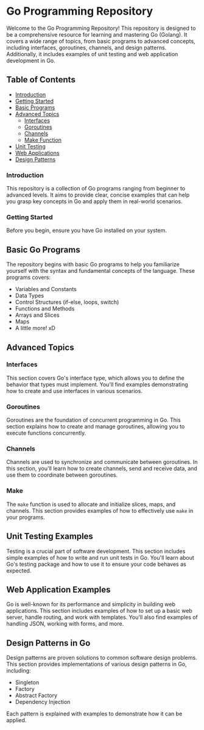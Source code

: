 # Go Programming Repository

Welcome to the Go Programming Repository! This repository is designed to be a comprehensive resource for learning and mastering Go (Golang). It covers a wide range of topics, from basic programs to advanced concepts, including interfaces, goroutines, channels, and design patterns. Additionally, it includes examples of unit testing and web application development in Go.

## Table of Contents

- [Introduction](#introduction)
- [Getting Started](#getting-started)
- [Basic Programs](#basic-programs)
- [Advanced Topics](#advanced-topics)
  - [Interfaces](#interfaces)
  - [Goroutines](#goroutines)
  - [Channels](#channels)
  - [Make Function](#make-function)
- [Unit Testing](#unit-testing)
- [Web Applications](#web-applications)
- [Design Patterns](#design-patterns)

### Introduction

This repository is a collection of Go programs ranging from beginner to advanced levels. It aims to provide clear, concise examples that can help you grasp key concepts in Go and apply them in real-world scenarios.

### Getting Started

Before you begin, ensure you have Go installed on your system.


Basic Go Programs
-----------------

The repository begins with basic Go programs to help you familiarize yourself with the syntax and fundamental concepts of the language. These programs covers:

*   Variables and Constants
*   Data Types
*   Control Structures (if-else, loops, switch)
*   Functions and Methods
*   Arrays and Slices
*   Maps
*   A little more! xD

Advanced Topics
---------------

### Interfaces

This section covers Go's interface type, which allows you to define the behavior that types must implement. You'll find examples demonstrating how to create and use interfaces in various scenarios.

### Goroutines

Goroutines are the foundation of concurrent programming in Go. This section explains how to create and manage goroutines, allowing you to execute functions concurrently.

### Channels

Channels are used to synchronize and communicate between goroutines. In this section, you'll learn how to create channels, send and receive data, and use them to coordinate between goroutines.

### Make

The `make` function is used to allocate and initialize slices, maps, and channels. This section provides examples of how to effectively use `make` in your programs.

Unit Testing Examples
---------------------

Testing is a crucial part of software development. This section includes simple examples of how to write and run unit tests in Go. You'll learn about Go's testing package and how to use it to ensure your code behaves as expected.

Web Application Examples
------------------------

Go is well-known for its performance and simplicity in building web applications. This section includes examples of how to set up a basic web server, handle routing, and work with templates. You'll also find examples of handling JSON, working with forms, and more.

Design Patterns in Go
---------------------

Design patterns are proven solutions to common software design problems. This section provides implementations of various design patterns in Go, including:

*   Singleton
*   Factory
*   Abstract Factory
*   Dependency Injection


Each pattern is explained with examples to demonstrate how it can be applied.
